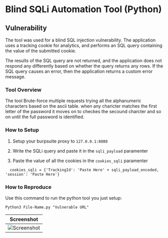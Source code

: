 # Blind SQLi Automation Tool (Python)

## Vulnerability
The tool was used for a blind SQL injection vulnerability. The application uses a tracking cookie for analytics, and performs an SQL query containing the value of the submitted cookie.

The results of the SQL query are not returned, and the application does not respond any differently based on whether the query returns any rows. If the SQL query causes an error, then the application returns a custom error message. 

### Tool Overview

The tool Brute-force multiple requests trying all the alphanumeric characters based on the ascii table. when any charicter matches the first letter of the password it moves on to checkes the secound charcter and so on until the full password is identified.

### How to Setup
1. Setup your burpsuite proxy to `127.0.0.1:8080`

2. Write the SQLi query and paste it in the `sqli_payload` paramenter 

3. Paste the value of all the cookies in the `cookies_sqli` paramenter

```
  cookies_sqli = {'TrackingId': 'Paste Here' + sqli_payload_encoded, 'session': 'Paste Here'}

```

### How to Reproduce 
Use this command to run the python tool you just setup:

`Python3 File-Name.py "Vulnerable URL"`


| Screenshot |
|------------|
|![Screenshot](https://user-images.githubusercontent.com/68829493/129448628-67a2a1f4-0bed-4a01-a30c-221be35646f6.jpg)


